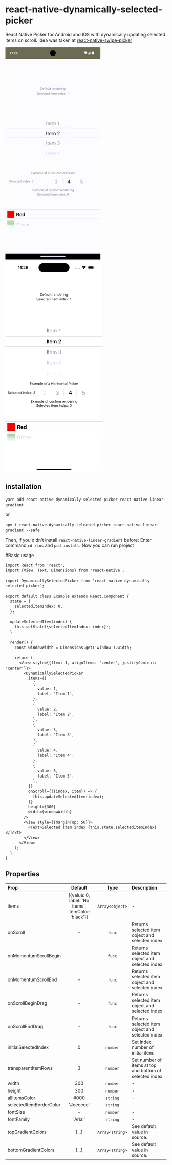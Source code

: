 # react-native-dynamically-selected-picker

React Native Picker for Android and IOS with dynamically updating selected items on scroll.
Idea was taken at [react-native-swipe-picker]( https://github.com/ninio/react-native-swipe-picker
)


![](README/android.gif)
![](README/ios.gif)

## installation

`yarn add react-native-dynamically-selected-picker react-native-linear-gradient`

or

`npm i react-native-dynamically-selected-picker react-native-linear-gradient --safe`

Then, if you didn't install `react-native-linear-gradient` before: Enter command `cd /ios` and `pod install`. Now you can run project

#Basic usage

```
import React from 'react';
import {View, Text, Dimensions} from 'react-native';

import DynamicallySelectedPicker from 'react-native-dynamically-selected-picker';

export default class Example extends React.Component {
  state = {
    selectedItemIndex: 0,
  };

  updateSelectedItem(index) {
    this.setState({selectedItemIndex: index});
  }

  render() {
    const windowWidth = Dimensions.get('window').width;

    return (
      <View style={{flex: 1, alignItems: 'center', justifyContent: 'center'}}>
        <DynamicallySelectedPicker
          items={[
            {
              value: 1,
              label: 'Item 1',
            },
            {
              value: 2,
              label: 'Item 2',
            },
            {
              value: 3,
              label: 'Item 3',
            },
            {
              value: 4,
              label: 'Item 4',
            },
            {
              value: 5,
              label: 'Item 5',
            },
          ]}
          onScroll={({index, item}) => {
            this.updateSelectedItem(index);
          }}
          height={300}
          width={windowWidth}
        />
        <View style={{marginTop: 50}}>
          <Text>Selected item index {this.state.selectedItemIndex}</Text>
        </View>
      </View>
    );
  }
}

```

## Properties

| Prop           |     Default     |   Type   | Description                                                                                                 |
| :------------- | :-------------: | :------: | :---------------------------------------------------------------------------------------------------------- |
| items     |     [{value: 0, label: 'No items', itemColor: 'black'}]       |  `Array<object>` | - |
| onScroll     |      -       |  `func` | Returns selected item object and selected index  |
| onMomentumScrollBegin     |      -       |  `func` | Returns selected item object and selected index  |
| onMomentumScrollEnd     |      -       |  `func` | Returns selected item object and selected index  |
| onScrollBeginDrag     |      -       |  `func` | Returns selected item object and selected index  |
| onScrollEndDrag     |      -       |  `func` | Returns selected item object and selected index  |
| initialSelectedIndex          |        0        | `number` | Set index number of initial item.                                                                              |
| transparentItemRows   |     3      |  `number`  | Set number of items at top and bottom of selected index.                                                                |
| width   |     300      |  `number`  | -                                                                |
| height   |     300      |  `number`  | -                                                                |
| allItemsColor          |      #000       |  `string`  | - |
| selectedItemBorderColor          |      '#cecece'       |  `string`  | - |
| fontSize          |      -       |  `number`  | - |
| fontFamily          |     'Arial'       |  `string`  | - |
| topGradientColors | [...] |  `Array<string>`  | See default value in source.
| bottomGradientColors | [...] |  `Array<string>`  | See default value in source.                                                            |
